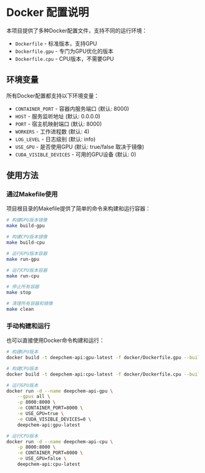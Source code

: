 # Docker 配置说明

本项目提供了多种Docker配置文件，支持不同的运行环境：

- `Dockerfile` - 标准版本，支持GPU
- `Dockerfile.gpu` - 专门为GPU优化的版本
- `Dockerfile.cpu` - CPU版本，不需要GPU

## 环境变量

所有Docker配置都支持以下环境变量：

- `CONTAINER_PORT` - 容器内服务端口 (默认: 8000)
- `HOST` - 服务监听地址 (默认: 0.0.0.0)
- `PORT` - 宿主机映射端口 (默认: 8000)
- `WORKERS` - 工作进程数 (默认: 4)
- `LOG_LEVEL` - 日志级别 (默认: info)
- `USE_GPU` - 是否使用GPU (默认: true/false 取决于镜像)
- `CUDA_VISIBLE_DEVICES` - 可用的GPU设备 (默认: 0)

## 使用方法

### 通过Makefile使用

项目根目录的Makefile提供了简单的命令来构建和运行容器：

```bash
# 构建GPU版本镜像
make build-gpu

# 构建CPU版本镜像
make build-cpu

# 运行GPU版本容器
make run-gpu

# 运行CPU版本容器
make run-cpu

# 停止所有容器
make stop

# 清理所有容器和镜像
make clean
```

### 手动构建和运行

也可以直接使用Docker命令构建和运行：

```bash
# 构建GPU版本
docker build -t deepchem-api:gpu-latest -f docker/Dockerfile.gpu --build-arg CONTAINER_PORT=8000 .

# 构建CPU版本
docker build -t deepchem-api:cpu-latest -f docker/Dockerfile.cpu --build-arg CONTAINER_PORT=8000 .

# 运行GPU版本
docker run -d --name deepchem-api-gpu \
    --gpus all \
    -p 8000:8000 \
    -e CONTAINER_PORT=8000 \
    -e USE_GPU=true \
    -e CUDA_VISIBLE_DEVICES=0 \
    deepchem-api:gpu-latest

# 运行CPU版本
docker run -d --name deepchem-api-cpu \
    -p 8000:8000 \
    -e CONTAINER_PORT=8000 \
    -e USE_GPU=false \
    deepchem-api:cpu-latest
```

